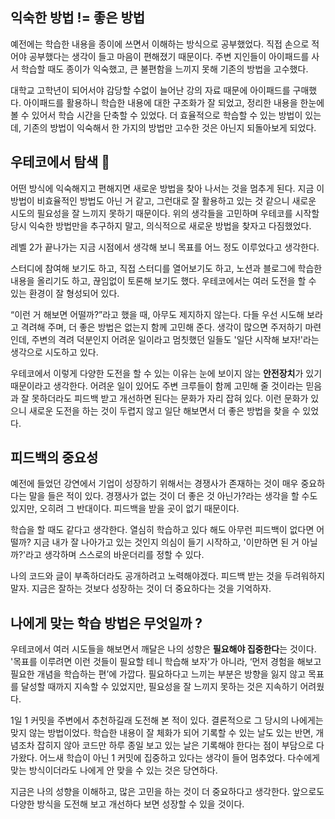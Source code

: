 ## 익숙한 방법 != 좋은 방법 
예전에는 학습한 내용을 종이에 쓰면서 이해하는 방식으로 공부했었다.
직접 손으로 적어야 공부했다는 생각이 들고 마음이 편해졌기 때문이다.
주변 지인들이 아이패드를 사서 학습할 때도 종이가 익숙했고, 큰 불편함을 느끼지 못해 기존의 방법을 고수했다.

대학교 고학년이 되어서야 감당할 수없이 늘어난 강의 자료 때문에 아이패드를 구매했다.
아이패드를 활용하니 학습한 내용에 대한 구조화가 잘 되었고, 정리한 내용을 한눈에 볼 수 있어서 학습 시간을 단축할 수 있었다.
더 효율적으로 학습할 수 있는 방법이 있는데, 기존의 방법이 익숙해서 한 가지의 방법만 고수한 것은 아닌지 되돌아보게 되었다.

## 우테코에서 탐색 🔭
어떤 방식에 익숙해지고 편해지면 새로운 방법을 찾아 나서는 것을 멈추게 된다. 
지금 이 방법이 비효율적인 방법도 아닌 거 같고, 그런대로 잘 활용하고 있는 것 같으니 새로운 시도의 필요성을 잘 느끼지 못하기 때문이다. 
위의 생각들을 고민하며 우테코를 시작할 당시 익숙한 방법만을 추구하지 말고, 의식적으로 새로운 방법을 찾자고 다짐했었다.

레벨 2가 끝나가는 지금 시점에서 생각해 보니 목표를 어느 정도 이루었다고 생각한다.

스터디에 참여해 보기도 하고, 직접 스터디를 열어보기도 하고, 노션과 블로그에 학습한 내용을 올리기도 하고, 끊임없이 토론해 보기도 했다.
우테코에서는 여러 도전을 할 수 있는 환경이 잘 형성되어 있다. 

“이런 거 해보면 어떨까?”라고 했을 때, 아무도 제지하지 않는다. 다들 우선 시도해 보라고 격려해 주며, 더 좋은 방법은 없는지 함께 고민해 준다.
생각이 많으면 주저하기 마련인데, 주변의 격려 덕분인지 어려운 일이라고 멈칫했던 일들도 '일단 시작해 보자!'라는 생각으로 시도하고 있다.

우테코에서 이렇게 다양한 도전을 할 수 있는 이유는 눈에 보이지 않는 **안전장치**가 있기 때문이라고 생각한다.
어려운 일이 있어도 주변 크루들이 함께 고민해 줄 것이라는 믿음과 잘 못하더라도 피드백 받고 개선하면 된다는 문화가 자리 잡혀 있다.
이런 문화가 있으니 새로운 도전을 하는 것이 두렵지 않고 일단 해보면서 더 좋은 방법을 찾을 수 있었다.

## 피드백의 중요성
예전에 들었던 강연에서 기업이 성장하기 위해서는 경쟁사가 존재하는 것이 매우 중요하다는 말을 들은 적이 있다.
경쟁사가 없는 것이 더 좋은 것 아닌가?라는 생각을 할 수도 있지만, 오히려 그 반대이다. 피드백을 받을 곳이 없기 때문이다. 

학습을 할 때도 같다고 생각한다. 열심히 학습하고 있다 해도 아무런 피드백이 없다면 어떨까? 
지금 내가 잘 나아가고 있는 것인지 의심이 들기 시작하고, '이만하면 된 거 아닐까?'라고 생각하며 스스로의 바운더리를 정할 수 있다.

나의 코드와 글이 부족하더라도 공개하려고 노력해야겠다. 
피드백 받는 것을 두려워하지 말자.
지금은 잘하는 것보다 성장하는 것이 더 중요하다는 것을 기억하자.

## 나에게 맞는 학습 방법은 무엇일까 ?
우테코에서 여러 시도들을 해보면서 깨달은 나의 성향은 **필요해야 집중한다**는 것이다.
'목표를 이루려면 이런 것들이 필요할 테니 학습해 보자'가 아니라, ‘먼저 경험을 해보고 필요한 개념을 학습하는 편’에 가깝다.
필요하다고 느끼는 부분은 방향을 잃지 않고 목표를 달성할 때까지 지속할 수 있었지만, 필요성을 잘 느끼지 못하는 것은 지속하기 어려웠다. 

1일 1 커밋을 주변에서 추천하길래 도전해 본 적이 있다. 결론적으로 그 당시의 나에게는 맞지 않는 방법이었다.
학습한 내용이 잘 체화가 되어 기록할 수 있는 날도 있는 반면, 개념조차 잡히지 않아 코드만 하루 종일 보고 있는 날은 기록해야 한다는 점이 부담으로 다가왔다.
어느새 학습이 아닌 1 커밋에 집중하고 있다는 생각이 들어 멈추었다.
다수에게 맞는 방식이더라도 나에게 안 맞을 수 있는 것은 당연하다.

지금은 나의 성향을 이해하고, 많은 고민을 하는 것이 더 중요하다고 생각한다.
앞으로도 다양한 방식을 도전해 보고 개선하다 보면 성장할 수 있을 것이다.
